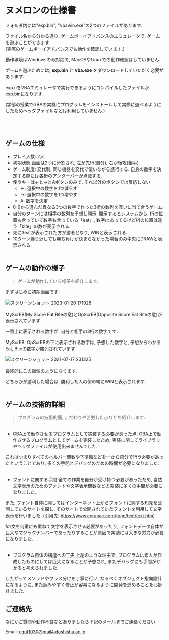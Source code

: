 # ヌメロンの仕様書


フォルダ内には"exp.bin", "vbawin.exe"の2つのファイルがあります.

ファイル名から分かる通り, ゲームボーイアドバンスのエミュレータで, ゲームを遊ぶことができます.
<br>
(実際のゲームボーイアドバンスでも動作を確認しています.)

動作環境はWindowsのみ対応で, MacOSやLinuxでの動作確認はしていません.

ゲームを遊ぶためには, **exp.bin** と **vba.exe** をダウンロードしていただく必要があります.

exp.cをVBAエミュレータで実行できるようにコンパイルしたファイルがexp.binになります.

(学部の授業でGBAの実機にプログラムをインストールして実際に遊べるようにしたためヘッダファイルなどは利用していません.)

<br></br>
## ゲームの仕様

- プレイ人数: 2人
- 初期状態:画面は2つに分割され, 左が先行(自分), 右が後攻(相手).
- ゲーム制度: 交代制. 同じ機器を交代で使いながら進行する. 自身の数字を決定する際には各桁のアンダーバーが点滅する.
- 使うキーは←と→とAボタンのみで, それ以外のボタンでは反応しない
  - ←: 選択中の数字を1つ減らす
  - →: 選択中の数字を1つ増やす
  - A: 数字を決定
- 0-9から選んだ異なる3つの数字で作った3桁の数列を互いに当て合うゲーム.
- 自分のターンには相手の数列を予想し開示. 開示するとシステムから, 桁の位置も合っていて数字も合っている「eat」, 数字はあってるけど桁の位置は違う「bite」の数が表示される.
- 先に3eatが表示された方が勝者となり, WINと表示される.
- 10ターン繰り返しても勝ち負けが決まらなかった場合のみ中央にDRAWと表示される.
<br></br>
## ゲームの動作の様子
> ゲームが動作している様子を紹介します.

まずはじめに初期画面です.

![スクリーンショット 2023-01-20 171928](https://user-images.githubusercontent.com/98997223/213648996-70d77822-2cbd-4798-a7f5-94f2ff109690.png)
<br></br>
MyScrEB(My Score Eat Biteの意)とOpScrEB(Opposite Score Eat Biteの意)が表示されています.

一番上に表示される数字が, 自分と相手の3桁の数字です.

MyScrEB, OpScrEBの下に表示される数字は, 予想した数字と, 予想からわかるEat, Biteの数字が羅列されています.

![スクリーンショット 2021-07-17 231325](https://user-images.githubusercontent.com/98997223/213649023-bc65d32f-dbe0-430a-a8d1-73f5a6dea7ba.png)
<br></br>
最終的にこの画像のようになります.

どちらかが勝利した場合は, 勝利した人の側の端にWINと表示されます.
<br></br>
## ゲームの技術的詳細
> プログラムの技術的面, こだわりや苦労した点などを紹介します.
<br></br>

- GBA上で動作させるプログラムとして実装する必要があった点.
GBA上で動作させるプログラムとしてゲームを実装したため, 実装に関してライブラリやヘッダファイルが使用出来ませんでした.

これはつまりすべてのヘルパー関数や下準備などを一から自分で行う必要があったということであり, 多くの手間とデバッグのための時間が必要になりました.
<br></br>
- フォントに関する手間
全ての作業を自分が受け持つ必要があったため, 当然文字表示のためのフォントや文字表示関数などの実装に多くの手間が必要になりました.

また, フォント自体に関してはインターネット上からフォントに関する知見を公開しているサイトを探し, そのサイトで公開されていたフォントを利用して文字表示を行いました.
(引用先: https://www.coranac.com/tonc/text/text.htm)

for文を何重にも重ねて文字を表示させる必要があったり, フォントデータ自体が巨大なマジックナンバーであったりすることが原因で実装には大きな労力が必要になりました.
<br></br>
- プログラム自体の構造への工夫
上記のような理由で, プログラムは素人が作成したものにしては巨大になることが予想され, またデバッグにも手間がかかると考えられました.

したがってメソッドやクラス分けを丁寧に行い, なるべくオブジェクト指向設計になるように, また読みやすく修正が容易になるように開発を進めることを心掛けました.

## ご連絡先
なにかご質問や動作不良などありましたら下記のメールまでご連絡ください.

Email: cguf1030@mail4.doshisha.ac.jp
